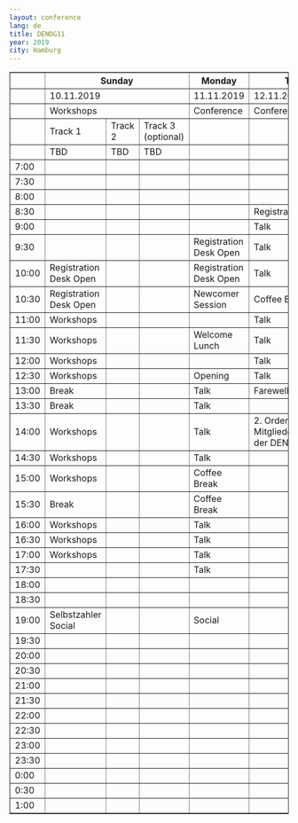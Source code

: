 ```yaml
---
layout: conference
lang: de
title: DENOG11
year: 2019
city: Hamburg
---
```


<table border=1>
  <tr>
    <th></th>
    <th colspan="3"><b>Sunday</th>
    <th><b>Monday</th>
    <th><b>Tuesday</th>
  </tr>
  <tr>
    <td></td>
    <td colspan="3">10.11.2019</td>
    <td>11.11.2019</td>
    <td>12.11.2019</td>
  </tr>
  <tr>
    <td></td>
    <td colspan="3">Workshops</td>
    <td>Conference</td>
    <td>Conference</td>
  </tr>
  <tr>
    <td></td>
    <td>Track 1</td>
    <td>Track 2</td>
    <td>Track 3 (optional)</td>
    <td></td>
    <td></td>
  </tr>
  <tr>
    <td></td>
    <td>TBD</td>
    <td>TBD</td>
    <td>TBD</td>
    <td></td>
    <td></td>
  </tr>
  <tr>
    <td>7:00</td>
    <td></td>
    <td></td>
    <td></td>
    <td></td>
    <td></td>
  </tr>
  <tr>
    <td>7:30</td>
    <td></td>
    <td></td>
    <td></td>
    <td></td>
    <td></td>
  </tr>
  <tr>
    <td>8:00</td>
    <td></td>
    <td></td>
    <td></td>
    <td></td>
    <td></td>
  </tr>
  <tr>
    <td>8:30</td>
    <td></td>
    <td></td>
    <td></td>
    <td></td>
    <td>Registration Desk Open</td>
  </tr>
  <tr>
    <td>9:00</td>
    <td></td>
    <td></td>
    <td></td>
    <td></td>
    <td>Talk</td>
  </tr>
  <tr>
    <td>9:30</td>
    <td></td>
    <td></td>
    <td></td>
    <td>Registration Desk Open</td>
    <td>Talk</td>
  </tr>
  <tr>
    <td>10:00</td>
    <td>Registration Desk Open</td>
    <td></td>
    <td></td>
    <td>Registration Desk Open</td>
    <td>Talk</td>
  </tr>
  <tr>
    <td>10:30</td>
    <td>Registration Desk Open</td>
    <td></td>
    <td></td>
    <td>Newcomer Session</td>
    <td>Coffee Break</td>
  </tr>
  <tr>
    <td>11:00</td>
    <td>Workshops</td>
    <td></td>
    <td></td>
    <td></td>
    <td>Talk</td>
  </tr>
  <tr>
    <td>11:30</td>
    <td>Workshops</td>
    <td></td>
    <td></td>
    <td>Welcome Lunch</td>
    <td>Talk</td>
  </tr>
  <tr>
    <td>12:00</td>
    <td>Workshops</td>
    <td></td>
    <td></td>
    <td></td>
    <td>Talk</td>
  </tr>
  <tr>
    <td>12:30</td>
    <td>Workshops</td>
    <td></td>
    <td></td>
    <td>Opening</td>
    <td>Talk</td>
  </tr>
  <tr>
    <td>13:00</td>
    <td>Break</td>
    <td></td>
    <td></td>
    <td>Talk</td>
    <td>Farewell Lunch</td>
  </tr>
  <tr>
    <td>13:30</td>
    <td>Break</td>
    <td></td>
    <td></td>
    <td>Talk</td>
    <td></td>
  </tr>
  <tr>
    <td>14:00</td>
    <td>Workshops</td>
    <td></td>
    <td></td>
    <td>Talk</td>
    <td>2. Ordentliche Mitgliederversammlung der DENOG e.V.</td>
  </tr>
  <tr>
    <td>14:30</td>
    <td>Workshops</td>
    <td></td>
    <td></td>
    <td>Talk</td>
    <td></td>
  </tr>
  <tr>
    <td>15:00</td>
    <td>Workshops</td>
    <td></td>
    <td></td>
    <td>Coffee Break</td>
    <td></td>
  </tr>
  <tr>
    <td>15:30</td>
    <td>Break</td>
    <td></td>
    <td></td>
    <td>Coffee Break</td>
    <td></td>
  </tr>
  <tr>
    <td>16:00</td>
    <td>Workshops</td>
    <td></td>
    <td></td>
    <td>Talk</td>
    <td></td>
  </tr>
  <tr>
    <td>16:30</td>
    <td>Workshops</td>
    <td></td>
    <td></td>
    <td>Talk</td>
    <td></td>
  </tr>
  <tr>
    <td>17:00</td>
    <td>Workshops</td>
    <td></td>
    <td></td>
    <td>Talk</td>
    <td></td>
  </tr>
  <tr>
    <td>17:30</td>
    <td></td>
    <td></td>
    <td></td>
    <td>Talk</td>
    <td></td>
  </tr>
  <tr>
    <td>18:00</td>
    <td></td>
    <td></td>
    <td></td>
    <td></td>
    <td></td>
  </tr>
  <tr>
    <td>18:30</td>
    <td></td>
    <td></td>
    <td></td>
    <td></td>
    <td></td>
  </tr>
  <tr>
    <td>19:00</td>
    <td>Selbstzahler Social</td>
    <td></td>
    <td></td>
    <td>Social</td>
    <td></td>
  </tr>
  <tr>
    <td>19:30</td>
    <td></td>
    <td></td>
    <td></td>
    <td></td>
    <td></td>
  </tr>
  <tr>
    <td>20:00</td>
    <td></td>
    <td></td>
    <td></td>
    <td></td>
    <td></td>
  </tr>
  <tr>
    <td>20:30</td>
    <td></td>
    <td></td>
    <td></td>
    <td></td>
    <td></td>
  </tr>
  <tr>
    <td>21:00</td>
    <td></td>
    <td></td>
    <td></td>
    <td></td>
    <td></td>
  </tr>
  <tr>
    <td>21:30</td>
    <td></td>
    <td></td>
    <td></td>
    <td></td>
    <td></td>
  </tr>
  <tr>
    <td>22:00</td>
    <td></td>
    <td></td>
    <td></td>
    <td></td>
    <td></td>
  </tr>
  <tr>
    <td>22:30</td>
    <td></td>
    <td></td>
    <td></td>
    <td></td>
    <td></td>
  </tr>
  <tr>
    <td>23:00</td>
    <td></td>
    <td></td>
    <td></td>
    <td></td>
    <td></td>
  </tr>
  <tr>
    <td>23:30</td>
    <td></td>
    <td></td>
    <td></td>
    <td></td>
    <td></td>
  </tr>
  <tr>
    <td>0:00</td>
    <td></td>
    <td></td>
    <td></td>
    <td></td>
    <td></td>
  </tr>
  <tr>
    <td>0:30</td>
    <td></td>
    <td></td>
    <td></td>
    <td></td>
    <td></td>
  </tr>
  <tr>
    <td>1:00</td>
    <td></td>
    <td></td>
    <td></td>
    <td></td>
    <td></td>
  </tr>
</table>
